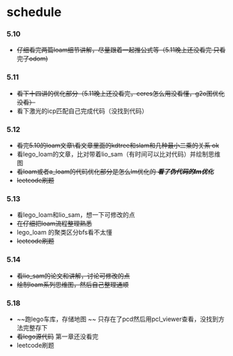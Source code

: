 # schedule
### 5.10
* ~~仔细看完两篇loam细节讲解，尽量跟着一起推公式等（5.11晚上还没看完 只看完了odom)~~

### 5.11
* ~~看下十四讲的优化部分（5.11晚上还没看完，ceres怎么用没看懂，g2o图优化没看）~~
* 看下激光的icp匹配自己完成代码（没找到代码）

### 5.12
* ~~看完5.10的loam文章\看文章里面的kdtree和slam和几种最小二乘的关系  ok~~
* 看lego_loam的文章，比对带着lio_sam（有时间可以比对代码）并绘制思维图
* ~~看loam或者a_loam的代码优化部分是怎么lm优化的 ***看了伪代码的lm优化***~~
* ~~leetcode刷题~~

### 5.13
* 看lego_loam和lio_sam，想一下可修改的点
* ~~在仔细把loam流程整理熟悉~~
* lego_loam 的聚类区分bfs看不太懂
* ~~leetcode刷题~~

### 5.14
* ~~看lio_sam的论文和讲解，讨论可修改的点~~
* ~~绘制loam系列思维图，然后自己整理通顺~~

### 5.18
*  ~~跑lego车库，存储地图 ~~ 只存在了pcd然后用pcl_viewer查看，没找到方法完整存下
* ~~看lego源代码~~ 第一章还没看完
* leetcode刷题
